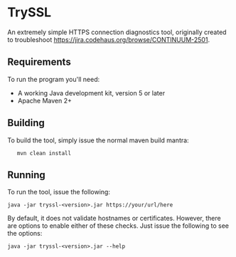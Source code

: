 # TrySSL

An extremely simple HTTPS connection diagnostics tool, originally created to
troubleshoot https://jira.codehaus.org/browse/CONTINUUM-2501.

## Requirements

To run the program you'll need:

  * A working Java development kit, version 5 or later
  * Apache Maven 2+

## Building

To build the tool, simply issue the normal maven build mantra:

```
   mvn clean install
```

## Running

To run the tool, issue the following:

```
java -jar tryssl-<version>.jar https://your/url/here
```

By default, it does not validate hostnames or certificates. However, there are
options to enable either of these checks. Just issue the following to see the
options:

```
java -jar tryssl-<version>.jar --help
```
